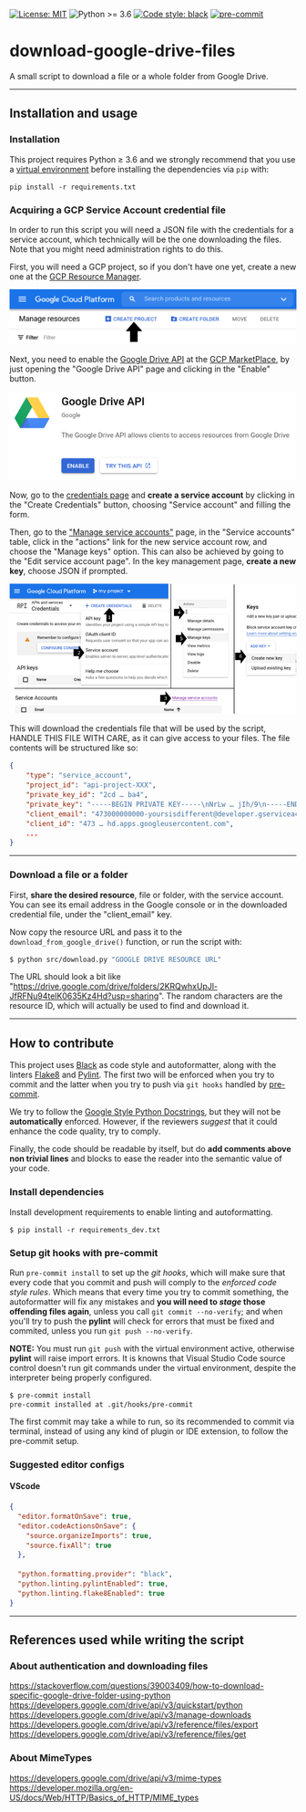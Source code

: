 [![License: MIT](https://img.shields.io/badge/License-MIT-informational)](https://github.com/tales-aparecida/download-google-drive-files/blob/main/LICENSE)
![Python >= 3.6](https://img.shields.io/badge/Python-≥3.6-informational.svg)
[![Code style: black](https://img.shields.io/badge/Code%20Style-Black-000000.svg)](https://github.com/psf/black)
[![pre-commit](https://img.shields.io/badge/pre--commit-enabled-active?logo=pre-commit&logoColor=white)](https://github.com/pre-commit/pre-commit)

# download-google-drive-files

A small script to download a file or a whole folder from Google Drive.

---

## Installation and usage

### Installation

This project requires Python ≥ 3.6 and we strongly recommend that you use a [virtual environment](https://docs.python.org/3/library/venv.html) before installing the dependencies via `pip` with:

```
pip install -r requirements.txt
```

### Acquiring a GCP Service Account credential file

In order to run this script you will need a JSON file with the credentials for a service account, which technically will be the one downloading the files.
Note that you might need administration rights to do this.

First, you will need a GCP project, so if you don't have one yet, create a new one at the [GCP Resource Manager](https://console.developers.google.com/project).

<img alt="Create a project at Google Cloud Platform" src="docs/readme-create-project.png"/>

Next, you need to enable the [Google Drive API](https://console.cloud.google.com/marketplace/product/google/drive.googleapis.com) at the [GCP MarketPlace](https://console.cloud.google.com/marketplace/), by just opening the "Google Drive API" page and clicking in the "Enable" button.

<img alt="Click in the 'Enable' button in the 'Google Drive API' page" src="docs/readme-google-drive-api.png"/>

Now, go to the [credentials page](https://console.cloud.google.com/apis/credentials) and **create a service account** by clicking in the "Create Credentials" button, choosing "Service account" and filling the form.

Then, go to the ["Manage service accounts"](https://console.cloud.google.com/iam-admin/serviceaccounts) page, in the "Service accounts" table, click in the "actions" link for the new service account row, and choose the "Manage keys" option. This can also be achieved by going to the "Edit service account page". In the key management page, **create a new key**, choose JSON if prompted.

<img alt="Create a service account, then create and download a new key" src="docs/readme-create-credentials.png"/>

This will download the credentials file that will be used by the script, HANDLE THIS FILE WITH CARE, as it can give access to your files. The file contents will be structured like so:

```json
{
    "type": "service_account",
    "project_id": "api-project-XXX",
    "private_key_id": "2cd … ba4",
    "private_key": "-----BEGIN PRIVATE KEY-----\nNrLw … jIh/9\n-----END PRIVATE KEY-----\n",
    "client_email": "473000000000-yoursisdifferent@developer.gserviceaccount.com",
    "client_id": "473 … hd.apps.googleusercontent.com",
    ...
}
```

---

### Download a file or a folder

First, **share the desired resource**, file or folder, with the service account. You can see its email address in the Google console or in the downloaded credential file, under the "client_email" key.

Now copy the resource URL and pass it to the `download_from_google_drive()` function, or run the script with:

```sh
$ python src/download.py "GOOGLE DRIVE RESOURCE URL"
```

The URL should look a bit like "https://drive.google.com/drive/folders/2KRQwhxUpJl-JfRFNu94telK0635Kz4Hd?usp=sharing". The random characters are the resource ID, which will actually be used to find and download it.

---

## How to contribute

This project uses [Black](https://github.com/psf/black) as code style and autoformatter, along with the linters [Flake8](https://github.com/PyCQA/flake8) and [Pylint](https://github.com/PyCQA/pylint/). The first two will be enforced when you try to commit and the latter when you try to push via `git hooks` handled by [pre-commit](https://github.com/pre-commit/pre-commit).

We try to follow the [Google Style Python Docstrings](https://sphinxcontrib-napoleon.readthedocs.io/en/latest/example_google.html), but they will not be **automatically** enforced. However, if the reviewers _suggest_ that it could enhance the code quality, try to comply.

Finally, the code should be readable by itself, but do **add comments above non trivial lines** and blocks to ease the reader into the semantic value of your code.

### Install dependencies

Install development requirements to enable linting and autoformatting.

```
$ pip install -r requirements_dev.txt
```

### Setup git hooks with pre-commit

Run `pre-commit install` to set up the _git hooks_, which will make sure that every code that you commit and push will comply to the _enforced code style rules_. Which means that every time you try to commit something, the autoformatter will fix any mistakes and **you will need to _stage_ those offending files again**, unless you call `git commit --no-verify`; and when you'll try to push the **pylint** will check for errors that must be fixed and commited, unless you run `git push --no-verify`.

**NOTE:** You must run `git push` with the virtual environment active, otherwise **pylint** will raise import errors. It is knowns that Visual Studio Code source control doesn't run git commands under the virtual environment, despite the interpreter being properly configured.

```
$ pre-commit install
pre-commit installed at .git/hooks/pre-commit
```

The first commit may take a while to run, so its recommended to commit via terminal, instead of using any kind of plugin or IDE extension, to follow the pre-commit setup.

### Suggested editor configs

#### VScode

```json
{
  "editor.formatOnSave": true,
  "editor.codeActionsOnSave": {
    "source.organizeImports": true,
    "source.fixAll": true
  },

  "python.formatting.provider": "black",
  "python.linting.pylintEnabled": true,
  "python.linting.flake8Enabled": true
}
```

---

## References used while writing the script

### About authentication and downloading files

https://stackoverflow.com/questions/39003409/how-to-download-specific-google-drive-folder-using-python
https://developers.google.com/drive/api/v3/quickstart/python
https://developers.google.com/drive/api/v3/manage-downloads
https://developers.google.com/drive/api/v3/reference/files/export
https://developers.google.com/drive/api/v3/reference/files/get

### About MimeTypes

https://developers.google.com/drive/api/v3/mime-types
https://developer.mozilla.org/en-US/docs/Web/HTTP/Basics_of_HTTP/MIME_types
